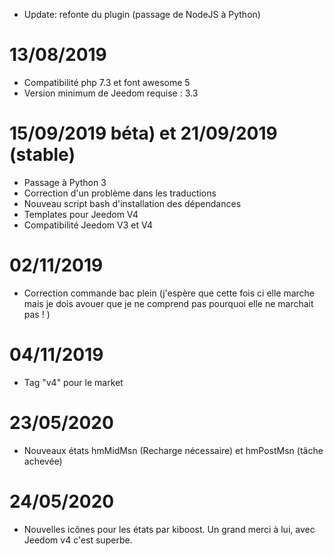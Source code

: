 
- Update: refonte du plugin (passage de NodeJS à Python)

# 13/08/2019

- Compatibilité php 7.3 et font awesome 5
- Version minimum de Jeedom requise : 3.3

# 15/09/2019 béta) et 21/09/2019 (stable)

- Passage à Python 3
- Correction d'un problème dans les traductions
- Nouveau script bash d'installation des dépendances
- Templates pour Jeedom V4
- Compatibilité Jeedom V3 et V4

# 02/11/2019

- Correction commande bac plein (j'espère que cette fois ci elle marche
mais je dois avouer que je ne comprend pas pourquoi elle ne marchait pas ! )

# 04/11/2019

- Tag "v4" pour le market

# 23/05/2020

- Nouveaux états hmMidMsn (Recharge nécessaire) et hmPostMsn (tâche achevée)

# 24/05/2020

- Nouvelles icônes pour les états par kiboost. Un grand merci à lui, avec Jeedom v4 c'est superbe.
